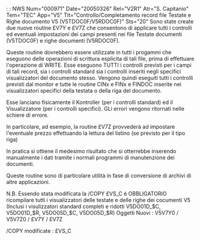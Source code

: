  :  : NWS Num="000971" Date="20050326" Rel="V2R1" Atr="S. Capitanio" Tem="TEC" App="V5" Tit="Controllo/Completamento record file Testate e Righe documento V5 (V5TDOC0F/V5RDOC0F)" Sts="20"
Sono state create due nuove routine £V7Y  e £V7Z che consentono di applicare tutti i controlli ed eventuali impostazioni dei campi presenti nei file Testate documenti (V5TDOC0F)  e righe documenti (V5RDOC0F).

Queste routine dovrebbero essere utilizzate in tutti i progammi che eseguono delle operazioni di scrittura esplicita di tali file, prima di effettuare l'operazione di WRITE.
Esse eseguono TUTTI i controlli previsti per i campi di tali record, sia i controlli standard sia i
controlli inseriti negli specifici visualizzatori del documento stesso.
Vengono quindi eseguiti tutti i controlli previsti dal monitor e tutte le routine CINx e FINx e FINDOC inserite nei visualizzatori specifici della testata o della riga del documento.

Esse lanciano fisicamente il Kontroller (per i controlli standard) ed il Visualizzatore (per i controlli specifici). GLi errori vengono ritornati nelle schiere di errore.

In particolare, ad esempio, la routine £V7Z provvederà ad impostare l'eventuale prezzo effettuando
la lettura del listino (se previsto per il tipo riga)

In pratica si ottiene il medesimo risultato che si otterrebbe inserendo manualmente i dati tramite
i normali programmi di manutenzione dei documenti.

Queste routine sono di particolare utilità in fase di conversione di archivi di altre applicazioni.

N.B.
Essendo stata modificata la /COPY £VS_C è OBBLIGATORIO ricompilare tutti i visualizzatori delle testate e delle righe dei cocumenti V5 (Inclusi i visulizzatori standard completi e ridotti V5DO01D_$C, V5DO01D_$R, V5DO05D_$C, V5DO05D_$R)
Oggetti Nuovi : 
V5V7Y0 / V5V7Z0 / £V7Y / £V7Z

/COPY modificate : 
£VS_C
